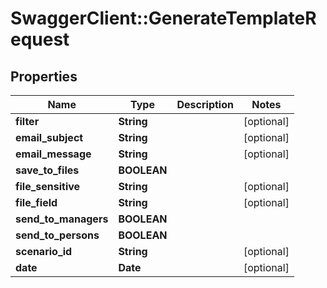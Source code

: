 # SwaggerClient::GenerateTemplateRequest

## Properties
Name | Type | Description | Notes
------------ | ------------- | ------------- | -------------
**filter** | **String** |  | [optional] 
**email_subject** | **String** |  | [optional] 
**email_message** | **String** |  | [optional] 
**save_to_files** | **BOOLEAN** |  | 
**file_sensitive** | **String** |  | [optional] 
**file_field** | **String** |  | [optional] 
**send_to_managers** | **BOOLEAN** |  | 
**send_to_persons** | **BOOLEAN** |  | 
**scenario_id** | **String** |  | [optional] 
**date** | **Date** |  | [optional] 


